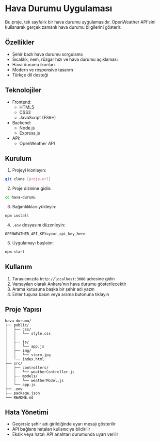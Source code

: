 # Hava Durumu Uygulaması

Bu proje, tek sayfalık bir hava durumu uygulamasıdır. OpenWeather API'sini kullanarak gerçek zamanlı hava durumu bilgilerini gösterir.

## Özellikler

- Şehir bazlı hava durumu sorgulama
- Sıcaklık, nem, rüzgar hızı ve hava durumu açıklaması
- Hava durumu ikonları
- Modern ve responsive tasarım
- Türkçe dil desteği

## Teknolojiler

- Frontend:
  - HTML5
  - CSS3
  - JavaScript (ES6+)
- Backend:
  - Node.js
  - Express.js
- API:
  - OpenWeather API

## Kurulum

1. Projeyi klonlayın:
```bash
git clone [proje-url]
```

2. Proje dizinine gidin:
```bash
cd hava-durumu
```

3. Bağımlılıkları yükleyin:
```bash
npm install
```

4. `.env` dosyasını düzenleyin:
```
OPENWEATHER_API_KEY=your_api_key_here
```

5. Uygulamayı başlatın:
```bash
npm start
```

## Kullanım

1. Tarayıcınızda `http://localhost:3000` adresine gidin
2. Varsayılan olarak Ankara'nın hava durumu gösterilecektir
3. Arama kutusuna başka bir şehir adı yazın
4. Enter tuşuna basın veya arama butonuna tıklayın

## Proje Yapısı

```
hava-durumu/
├── public/
│   ├── css/
│   │   └── style.css
│   │   
│   ├── js/
│   │   └── app.js
│   ├── img/
│   │   └── storm.jpg
│   └── index.html
├── src/
│   ├── controllers/
│   │   └── weatherController.js
│   ├── models/
│   │   └── weatherModel.js
│   └── app.js
├── .env
├── package.json
└── README.md
```

## Hata Yönetimi

- Geçersiz şehir adı girildiğinde uyarı mesajı gösterilir
- API bağlantı hataları kullanıcıya bildirilir
- Eksik veya hatalı API anahtarı durumunda uyarı verilir



